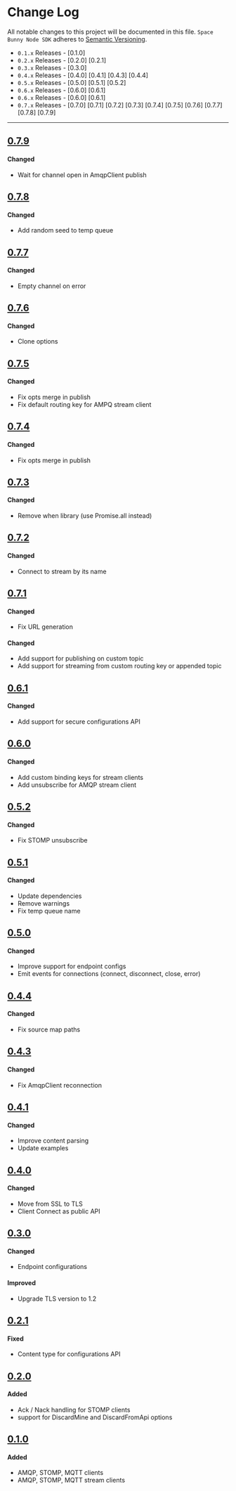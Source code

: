 # Change Log
All notable changes to this project will be documented in this file.
`Space Bunny Node SDK` adheres to [Semantic Versioning](http://semver.org/).

- `0.1.x` Releases - [0.1.0]
- `0.2.x` Releases - [0.2.0] [0.2.1]
- `0.3.x` Releases - [0.3.0]
- `0.4.x` Releases - [0.4.0] [0.4.1] [0.4.3] [0.4.4]
- `0.5.x` Releases - [0.5.0] [0.5.1] [0.5.2]
- `0.6.x` Releases - [0.6.0] [0.6.1]
- `0.6.x` Releases - [0.6.0] [0.6.1]
- `0.7.x` Releases - [0.7.0] [0.7.1] [0.7.2] [0.7.3] [0.7.4] [0.7.5] [0.7.6] [0.7.7] [0.7.8] [0.7.9]

---

## [0.7.9](https://github.com/space-bunny/node-sdk/releases/tag/v0.7.9)

#### Changed

- Wait for channel open in AmqpClient publish

## [0.7.8](https://github.com/space-bunny/node-sdk/releases/tag/v0.7.8)

#### Changed

- Add random seed to temp queue

## [0.7.7](https://github.com/space-bunny/node-sdk/releases/tag/v0.7.7)

#### Changed

- Empty channel on error

## [0.7.6](https://github.com/space-bunny/node-sdk/releases/tag/v0.7.6)

#### Changed

- Clone options

## [0.7.5](https://github.com/space-bunny/node-sdk/releases/tag/v0.7.5)

#### Changed

- Fix opts merge in publish
- Fix default routing key for AMPQ stream client

## [0.7.4](https://github.com/space-bunny/node-sdk/releases/tag/v0.7.4)

#### Changed

- Fix opts merge in publish

## [0.7.3](https://github.com/space-bunny/node-sdk/releases/tag/v0.7.3)

#### Changed

- Remove when library (use Promise.all instead)

## [0.7.2](https://github.com/space-bunny/node-sdk/releases/tag/v0.7.2)

#### Changed

- Connect to stream by its name

## [0.7.1](https://github.com/space-bunny/node-sdk/releases/tag/v0.7.1)

#### Changed

- Fix URL generation

#### Changed

- Add support for publishing on custom topic
- Add support for streaming from custom routing key or appended topic

## [0.6.1](https://github.com/space-bunny/node-sdk/releases/tag/v0.6.1)

#### Changed

- Add support for secure configurations API

## [0.6.0](https://github.com/space-bunny/node-sdk/releases/tag/v0.6.0)

#### Changed

- Add custom binding keys for stream clients
- Add unsubscribe for AMQP stream client

## [0.5.2](https://github.com/space-bunny/node-sdk/releases/tag/v0.5.2)

#### Changed

- Fix STOMP unsubscribe

## [0.5.1](https://github.com/space-bunny/node-sdk/releases/tag/v0.5.1)

#### Changed

- Update dependencies
- Remove warnings
- Fix temp queue name

## [0.5.0](https://github.com/space-bunny/node-sdk/releases/tag/v0.5.0)

#### Changed

- Improve support for endpoint configs
- Emit events for connections (connect, disconnect, close, error)

## [0.4.4](https://github.com/space-bunny/node-sdk/releases/tag/v0.4.4)

#### Changed

- Fix source map paths

## [0.4.3](https://github.com/space-bunny/node-sdk/releases/tag/v0.4.3)

#### Changed

- Fix AmqpClient reconnection

## [0.4.1](https://github.com/space-bunny/node-sdk/releases/tag/v0.4.1)

#### Changed

- Improve content parsing
- Update examples

## [0.4.0](https://github.com/space-bunny/node-sdk/releases/tag/v0.4.0)

#### Changed

- Move from SSL to TLS
- Client Connect as public API

## [0.3.0](https://github.com/space-bunny/node-sdk/releases/tag/v0.3.0)

#### Changed

- Endpoint configurations

#### Improved

- Upgrade TLS version to 1.2

## [0.2.1](https://github.com/space-bunny/node-sdk/releases/tag/v0.2.1)

#### Fixed

- Content type for configurations API

## [0.2.0](https://github.com/space-bunny/node-sdk/releases/tag/v0.2.0)

#### Added  

- Ack / Nack handling for STOMP clients
- support for DiscardMine and DiscardFromApi options

## [0.1.0](https://github.com/space-bunny/node-sdk/releases/tag/v0.1.0)

#### Added  
- AMQP, STOMP, MQTT clients
- AMQP, STOMP, MQTT stream clients
